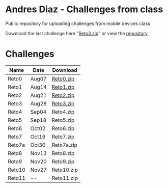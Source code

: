 # Andres Diaz - Challenges from class 
Public repository for uploading challenges from mobile devices class

Download the last challenge here "<a href="https://github.com/andiazherInc/Challenges/raw/master/Reto3.zip#reto3">Reto3.zip</a>" or view the <a href="https://github.com/andiazherInc/Challenges">repository</a> 

<h1>Challenges</h1>
<table>
  <thead>
    <tr>
      <th>Name</th>
      <th>Date</th>
      <th>Download</th>
    </tr>
  </thead>
  <tbody>
    <tr>
      <td>Reto0</td>
      <td>Aug07</td>
      <td><a href="https://github.com/andiazherInc/Challenges/raw/master/Reto0.zip">Reto0.zip</a></td>
    </tr>
    <tr>
      <td>Reto1</td>
      <td>Aug14</td>
      <td><a href="https://github.com/andiazherInc/Challenges/raw/master/Reto1.zip">Reto1.zip</a></td>
    </tr>
    <tr>
      <td>Reto2</td>
      <td>Aug21</td>
      <td><a href="https://github.com/andiazherInc/Challenges/raw/master/Reto2.zip">Reto2.zip</a></td>
    </tr>
    <tr>
      <td>Reto3</td>
      <td>Aug28</td>
      <td><a href="https://github.com/andiazherInc/Challenges/raw/master/Reto3.zip">Reto3.zip</a></td>
    </tr>
    <tr>
      <td>Reto4</td>
      <td>Sep04</td>
      <td>Reto4.zip</td>
    </tr>
    <tr>
      <td>Reto5</td>
      <td>Sep18</td>
      <td>Reto5.zip</td>
    </tr>
    <tr>
      <td>Reto6</td>
      <td>Oct02</td>
      <td>Reto6.zip</td>
    </tr>
    <tr>
      <td>Reto7</td>
      <td>Oct16</td>
      <td>Reto7.zip</td>
    </tr>
    <tr>
      <td>Reto7a</td>
      <td>Oct30</td>
      <td>Reto7a.zip</td>
    </tr>
    <tr>
      <td>Reto8</td>
      <td>Nov13</td>
      <td>Reto8.zip</td>
    </tr>
    <tr>
      <td>Reto9</td>
      <td>Nov20</td>
      <td>Reto9.zip</td>
    </tr>
    <tr>
      <td>Reto10</td>
      <td>Nov27</td>
      <td>Reto10.zip</td>
    </tr>
    <tr>
      <td>Reto11</td>
      <td>--</td>
      <td>Reto11.zip</td>
    </tr>
  </tbody>
</table>

